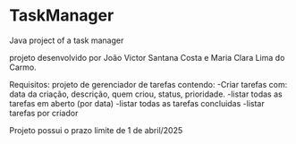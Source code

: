 # TaskManager
Java project of a task manager

projeto desenvolvido por João Victor Santana Costa e  Maria Clara Lima do Carmo.

Requisitos:  projeto de gerenciador de tarefas contendo:
-Criar tarefas com: data da criação, descrição, quem criou, status, prioridade.
-listar todas as tarefas em aberto (por data)
-listar todas as tarefas concluidas
-listar tarefas por criador


Projeto possui o prazo limite de 1 de abril/2025 